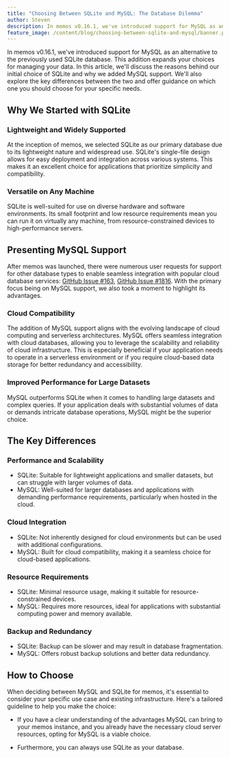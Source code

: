 ```yaml
---
title: "Choosing Between SQLite and MySQL: The Database Dilemma"
author: Steven
description: In memos v0.16.1, we've introduced support for MySQL as an alternative to the previously used SQLite database. This addition expands your choices for managing your data. In this article, we'll discuss the reasons behind our initial choice of SQLite and why we added MySQL support.
feature_image: /content/blog/choosing-between-sqlite-and-mysql/banner.png
---
```


In memos v0.16.1, we've introduced support for MySQL as an alternative to the previously used SQLite database. This addition expands your choices for managing your data. In this article, we'll discuss the reasons behind our initial choice of SQLite and why we added MySQL support. We'll also explore the key differences between the two and offer guidance on which one you should choose for your specific needs.

## Why We Started with SQLite

### Lightweight and Widely Supported

At the inception of memos, we selected SQLite as our primary database due to its lightweight nature and widespread use. SQLite's single-file design allows for easy deployment and integration across various systems. This makes it an excellent choice for applications that prioritize simplicity and compatibility.

### Versatile on Any Machine

SQLite is well-suited for use on diverse hardware and software environments. Its small footprint and low resource requirements mean you can run it on virtually any machine, from resource-constrained devices to high-performance servers.

## Presenting MySQL Support

After memos was launched, there were numerous user requests for support for other database types to enable seamless integration with popular cloud database services: [GitHub Issue #163](https://github.com/usememos/memos/issues/163), [GitHub Issue #1816](https://github.com/usememos/memos/issues/1816). With the primary focus being on MySQL support, we also took a moment to highlight its advantages.

### Cloud Compatibility

The addition of MySQL support aligns with the evolving landscape of cloud computing and serverless architectures. MySQL offers seamless integration with cloud databases, allowing you to leverage the scalability and reliability of cloud infrastructure. This is especially beneficial if your application needs to operate in a serverless environment or if you require cloud-based data storage for better redundancy and accessibility.

### Improved Performance for Large Datasets

MySQL outperforms SQLite when it comes to handling large datasets and complex queries. If your application deals with substantial volumes of data or demands intricate database operations, MySQL might be the superior choice.

## The Key Differences

### Performance and Scalability

- SQLite: Suitable for lightweight applications and smaller datasets, but can struggle with larger volumes of data.
- MySQL: Well-suited for larger databases and applications with demanding performance requirements, particularly when hosted in the cloud.

### Cloud Integration

- SQLite: Not inherently designed for cloud environments but can be used with additional configurations.
- MySQL: Built for cloud compatibility, making it a seamless choice for cloud-based applications.

### Resource Requirements

- SQLite: Minimal resource usage, making it suitable for resource-constrained devices.
- MySQL: Requires more resources, ideal for applications with substantial computing power and memory available.

### Backup and Redundancy

- SQLite: Backup can be slower and may result in database fragmentation.
- MySQL: Offers robust backup solutions and better data redundancy.

## How to Choose

When deciding between MySQL and SQLite for memos, it's essential to consider your specific use case and existing infrastructure. Here's a tailored guideline to help you make the choice:

- If you have a clear understanding of the advantages MySQL can bring to your memos instance, and you already have the necessary cloud server resources, opting for MySQL is a viable choice.

- Furthermore, you can always use SQLite as your database.
